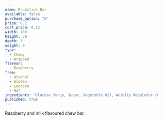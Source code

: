 ```yaml
---
name: Drumstick Bar
available: false
purchase_option: "0"
price: 0.2
cost_price: 0.12
width: 180
height: 30
depth: 3
weight: 0
type: 
  - Chewy
  - Wrapped
flavour: 
  - Raspberry
free: 
  - Alcohol
  - Gluten
  - Lactose
  - Nut
ingredients: "Glucose Syrup, Sugar, Vegetable Oil, Acidity Regulator (Citric Acid), Gelatine, Emulsifier (Glycerol Mono Stearate), Flavouring, Natural Colours"
published: true
---
```

Raspberry and milk flavoured chew bar.